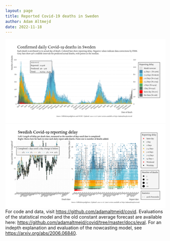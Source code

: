 ```yaml
---
layout: page
title: Reported Covid-19 deaths in Sweden
author: Adam Altmejd
date: 2022-11-18
---
```


![Graph of Swedish Covid-19 deaths with reporting delay.](deaths_lag_sweden_2022-11-18.png "Swedish Covid-19 deaths.")
![Graph of Swedish Covid-19 reporting delay in daily deaths.](lag_trend_sweden_2022-11-18.png "Trend in Swedish Covid-19 mortality reporting delay.")
For code and data, visit <https://github.com/adamaltmejd/covid>.
Evaluations of the statistical model and the old constant average forecast are available here: <https://github.com/adamaltmejd/covid/tree/master/docs/eval>.
For an indepth explanation and evaluation of the nowcasting model, see <https://arxiv.org/abs/2006.06840>.
